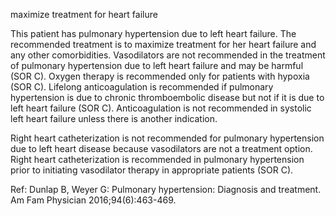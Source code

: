maximize treatment for heart failure

This patient has pulmonary hypertension due to left heart failure. The recommended treatment is to maximize treatment for her heart failure and any other comorbidities. Vasodilators are not recommended in the treatment of pulmonary hypertension due to left heart failure and may be harmful (SOR C). Oxygen therapy is recommended only for patients with hypoxia (SOR C). Lifelong anticoagulation is recommended if pulmonary hypertension is due to chronic thromboembolic disease but not if it is due to left heart failure (SOR C). Anticoagulation is not recommended in systolic left heart failure unless there is another indication.

Right heart catheterization is not recommended for pulmonary hypertension due to left heart disease because vasodilators are not a treatment option. Right heart catheterization is recommended in pulmonary hypertension prior to initiating vasodilator therapy in appropriate patients (SOR C).

Ref: Dunlap B, Weyer G: Pulmonary hypertension: Diagnosis and treatment.
Am Fam Physician 2016;94(6):463-469.